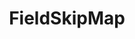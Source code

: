 ---
optionsClassName: FieldSkipMapOptions
optionsClassFullName: MigrationTools.Tools.FieldSkipMapOptions
configurationSamples:
- name: defaults
  description: 
  code: >-
    {
      "MigrationTools": {
        "CommonTools": {
          "FieldMappingTool": {
            "FieldMapDefaults": {
              "FieldSkipMap": {
                "targetField": "TfsMigrationTool.ReflectedWorkItemId",
                "WorkItemTypes": {
                  "0": "SomeWorkItemType"
                }
              }
            }
          }
        }
      }
    }
  sampleFor: MigrationTools.Tools.FieldSkipMapOptions
- name: Classic
  description: 
  code: >-
    {
      "$type": "FieldSkipMapOptions",
      "WorkItemTypeName": null,
      "targetField": "TfsMigrationTool.ReflectedWorkItemId",
      "Enabled": false,
      "ApplyTo": null
    }
  sampleFor: MigrationTools.Tools.FieldSkipMapOptions
description: missng XML code comments
className: FieldSkipMap
typeName: FieldMaps
architecture: 
options:
- parameterName: ApplyTo
  type: List
  description: missng XML code comments
  defaultValue: missng XML code comments
- parameterName: Enabled
  type: Boolean
  description: If set to `true` then the Fieldmap will run. Set to `false` and the processor will not run.
  defaultValue: missng XML code comments
- parameterName: targetField
  type: String
  description: missng XML code comments
  defaultValue: missng XML code comments
- parameterName: WorkItemTypeName
  type: String
  description: missng XML code comments
  defaultValue: missng XML code comments
status: missng XML code comments
processingTarget: missng XML code comments
classFile: /src/MigrationTools.Clients.AzureDevops.ObjectModel/Tools/FieldMappingTool/FieldMaps/FieldSkipMap.cs
optionsClassFile: /src/MigrationTools/Tools/FieldMappingTool/FieldMaps/FieldSkipMapOptions.cs

redirectFrom:
- /Reference/FieldMaps/FieldSkipMapOptions/
layout: reference
toc: true
permalink: /Reference/FieldMaps/FieldSkipMap/
title: FieldSkipMap
categories:
- FieldMaps
- 
topics:
- topic: notes
  path: /FieldMaps/FieldSkipMap-notes.md
  exists: false
  markdown: ''
- topic: introduction
  path: /FieldMaps/FieldSkipMap-introduction.md
  exists: false
  markdown: ''

---